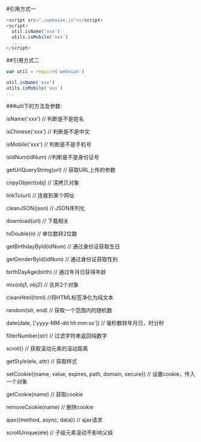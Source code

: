#引用方式一
```js
<script src="./webnian.js"></script>
<script>
  util.isName('xxx')
  utils.isMobile('xxx')
  ...
</script>
```

##引用方式二
```js
var util = require('webnian')

util.isName('xxx')
utils.isMobile('xxx')
...
```


###util下的方法及参数:
<p>isName('xxx')               // 判断是不是姓名</p>
<p>isChinese('xxx')            // 判断是不是中文</p>
<p>isMobile('xxx')             // 判断是不是手机号</p>
<p>isIdNum(idNum)              //判断是不是身份证号</p>
<p>getUrlQueryString(url)      // 获取URL上传的参数</p>
<p>copyObject(obj)             // 深拷贝对象</p>
<p>linkTo(url)                 // 连接到某个网址</p>
<p>cleanJSON(json)             // JSON序列化</p>
<p>download(url)               // 下载相关</p>
<p>toDouble(n)                 // 单位数转2位数</p>
<p>getBirthdayById(idNum)      // 通过身份证获取生日</p>
<p>getGenderById(idNum)        // 通过身份证获取性别</p>
<p>birthDayAge(birth)          // 通过年月日获得年龄</p>
<p>mix(obj1, obj2)             // 合并2个对象</p>
<p>cleanHtml(html)             //将HTML标签净化为纯文本</p>
<p>random(str, end)            // 获取一个范围内的随机数</p>
<p>date(date, ['yyyy-MM-dd hh:mm:ss'])    // 毫秒数转年月日，时分秒</p>
<p>filterNumber(str)           // 过滤字符串返回纯数字</p>
<p>scroll()                    // 获取滚动元素的滚动距离</p>
<p>getStyle(ele, attr)         // 获取样式</p>
<p>setCookie({name, value, expires, path, domain, secure})     // 设置cookie，传入一个对象</p>
<p>getCookie(name)             // 获取cookie</p>
<p>removeCookie(name)          // 删除cookie</p>
<p>ajax({method, async, data})         // ajax请求</p>
<p>scrollUnique(ele)         // 子级元素滚动不影响父级</p>
